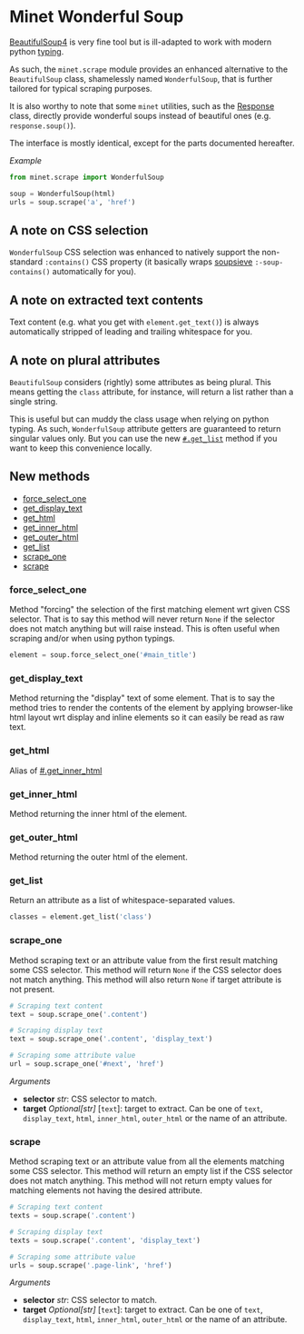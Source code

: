 # Minet Wonderful Soup

[BeautifulSoup4](https://www.crummy.com/software/BeautifulSoup/bs4/doc/) is very fine tool but is ill-adapted to work with modern python [typing](https://docs.python.org/3/library/typing.html).

As such, the `minet.scrape` module provides an enhanced alternative to the `BeautifulSoup` class, shamelessly named `WonderfulSoup`, that is further tailored for typical scraping purposes.

It is also worthy to note that some `minet` utilities, such as the [Response](./web.md#response) class, directly provide wonderful soups instead of beautiful ones (e.g. `response.soup()`).

The interface is mostly identical, except for the parts documented hereafter.

*Example*

```python
from minet.scrape import WonderfulSoup

soup = WonderfulSoup(html)
urls = soup.scrape('a', 'href')
```

## A note on CSS selection

`WonderfulSoup` CSS selection was enhanced to natively support the non-standard `:contains()` CSS property (it basically wraps [soupsieve](https://facelessuser.github.io/soupsieve/) `:-soup-contains()` automatically for you).

## A note on extracted text contents

Text content (e.g. what you get with `element.get_text()`) is always automatically stripped of leading and trailing whitespace for you.

## A note on plural attributes

`BeautifulSoup` considers (rightly) some attributes as being plural. This means getting the `class` attribute, for instance, will return a list rather than a single string.

This is useful but can muddy the class usage when relying on python typing. As such, `WonderfulSoup` attribute getters are guaranteed to return singular values only. But you can use the new [`#.get_list`](#get_list) method if you want to keep this convenience locally.

## New methods

- [force_select_one](#force_select_one)
- [get_display_text](#get_display_text)
- [get_html](#get_html)
- [get_inner_html](#get_inner_html)
- [get_outer_html](#get_outer_html)
- [get_list](#get_list)
- [scrape_one](#scrape_one)
- [scrape](#scrape)

### force_select_one

Method "forcing" the selection of the first matching element wrt given CSS selector. That is to say this method will never return `None` if the selector does not match anything but will raise instead. This is often useful when scraping and/or when using python typings.

```python
element = soup.force_select_one('#main_title')
```

### get_display_text

Method returning the "display" text of some element. That is to say the method tries to render the contents of the element by applying browser-like html layout wrt display and inline elements so it can easily be read as raw text.

### get_html

Alias of [#.get_inner_html](#get_inner_html)

### get_inner_html

Method returning the inner html of the element.

### get_outer_html

Method returning the outer html of the element.

### get_list

Return an attribute as a list of whitespace-separated values.

```python
classes = element.get_list('class')
```

### scrape_one

Method scraping text or an attribute value from the first result matching some CSS selector. This method will return `None` if the CSS selector does not match anything. This method will also return `None` if target attribute is not present.

```python
# Scraping text content
text = soup.scrape_one('.content')

# Scraping display text
text = soup.scrape_one('.content', 'display_text')

# Scraping some attribute value
url = soup.scrape_one('#next', 'href')
```

*Arguments*

- **selector** *str*: CSS selector to match.
- **target** *Optional[str]* [`text`]: target to extract. Can be one of `text`, `display_text`, `html`, `inner_html`, `outer_html` or the name of an attribute.

### scrape

Method scraping text or an attribute value from all the elements matching some CSS selector. This method will return an empty list if the CSS selector does not match anything. This method will not return empty values for matching elements not having the desired attribute.

```python
# Scraping text content
texts = soup.scrape('.content')

# Scraping display text
texts = soup.scrape('.content', 'display_text')

# Scraping some attribute value
urls = soup.scrape('.page-link', 'href')
```

*Arguments*

- **selector** *str*: CSS selector to match.
- **target** *Optional[str]* [`text`]: target to extract. Can be one of `text`, `display_text`, `html`, `inner_html`, `outer_html` or the name of an attribute.
